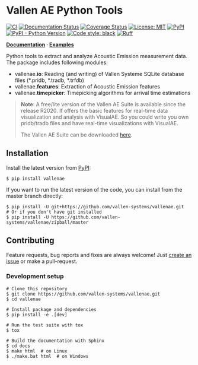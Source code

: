 # Vallen AE Python Tools

[![CI](https://github.com/vallen-systems/vallenae/workflows/CI/badge.svg)](https://github.com/vallen-systems/vallenae/actions)
[![Documentation Status](https://readthedocs.org/projects/pyvallenae/badge/?version=latest)](https://pyvallenae.readthedocs.io/en/latest/?badge=latest)
[![Coverage Status](https://coveralls.io/repos/github/vallen-systems/vallenae/badge.svg?branch=master)](https://coveralls.io/github/vallen-systems/vallenae)
[![License: MIT](https://img.shields.io/badge/License-MIT-yellow.svg)](https://opensource.org/licenses/MIT)
[![PyPI](https://img.shields.io/pypi/v/vallenae)](https://pypi.org/project/vallenae)
[![PyPI - Python Version](https://img.shields.io/pypi/pyversions/vallenae)](https://pypi.org/project/vallenae)
[![Code style: black](https://img.shields.io/badge/code%20style-black-000000.svg)](https://github.com/psf/black)
[![Ruff](https://img.shields.io/endpoint?url=https://raw.githubusercontent.com/charliermarsh/ruff/main/assets/badge/v1.json)](https://github.com/charliermarsh/ruff)

**[Documentation](https://pyvallenae.readthedocs.io/) · [Examples](https://pyvallenae.readthedocs.io/en/stable/_examples)**

Python tools to extract and analyze Acoustic Emission measurement data.
The package includes following modules:

- vallenae.**io**: Reading (and writing) of Vallen Systeme SQLite database files (*.pridb, *.tradb, *.trfdb)
- vallenae.**features**: Extraction of Acoustic Emission features
- vallenae.**timepicker**: Timepicking algorithms for arrival time estimations

> **Note**:
> A free/lite version of the Vallen AE Suite is available since the release R2020.
> If offers the basic features for real-time data visualization and analysis with VisualAE.
> So you could write you own pridb/tradb files and have real-time visualizations with VisualAE.
>
> The Vallen AE Suite can be downloaded [here](https://www.vallen.de/downloads/).

## Installation

Install the latest version from [PyPI](https://pypi.org/project/vallenae):

```shell
$ pip install vallenae
```

If you want to run the latest version of the code, you can install from the master branch directly:

```shell
$ pip install -U git+https://github.com/vallen-systems/vallenae.git
# Or if you don't have git installed
$ pip install -U https://github.com/vallen-systems/vallenae/zipball/master
```

## Contributing

Feature requests, bug reports and fixes are always welcome!
Just [create an issue](https://github.com/vallen-systems/vallenae/issues/new) or make a pull-request.

### Development setup

```shell
# Clone this repository
$ git clone https://github.com/vallen-systems/vallenae.git
$ cd vallenae

# Install package and dependencies
$ pip install -e .[dev]

# Run the test suite with tox
$ tox

# Build the documentation with Sphinx
$ cd docs
$ make html  # on Linux
$ ./make.bat html  # on Windows
```
